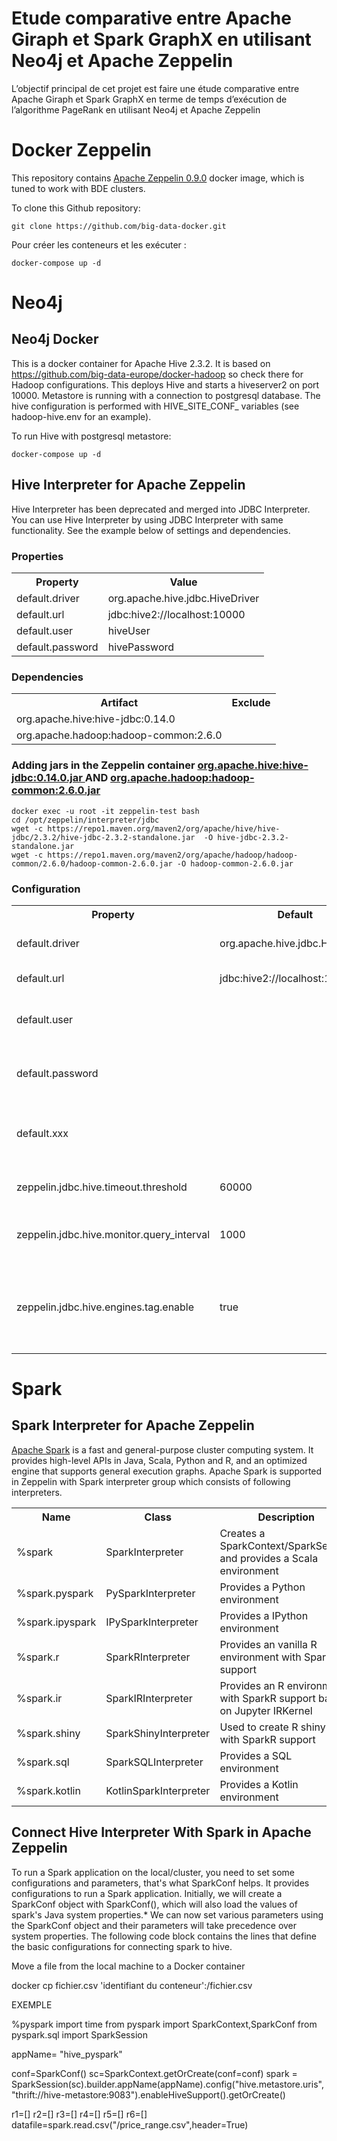 # Etude comparative entre Apache Giraph et Spark GraphX en utilisant Neo4j et Apache Zeppelin
L’objectif principal de cet projet est faire une étude comparative entre Apache Giraph et Spark GraphX en terme de temps d’exécution de l’algorithme PageRank en utilisant Neo4j et Apache Zeppelin
# Docker Zeppelin
This repository contains [Apache Zeppelin 0.9.0](https://zeppelin.apache.org/) docker image, which is tuned to work with BDE clusters.

To clone this Github repository:

    git clone https://github.com/big-data-docker.git

Pour créer les conteneurs et les exécuter : 

    docker-compose up -d
    
# Neo4j 
## Neo4j Docker
This is a docker container for Apache Hive 2.3.2. It is based on https://github.com/big-data-europe/docker-hadoop so check there for Hadoop configurations.
This deploys Hive and starts a hiveserver2 on port 10000.
Metastore is running with a connection to postgresql database.
The hive configuration is performed with HIVE_SITE_CONF_ variables (see hadoop-hive.env for an example).

To run Hive with postgresql metastore:

    docker-compose up -d





## Hive Interpreter for Apache Zeppelin
Hive Interpreter has been deprecated and merged into JDBC Interpreter. 
You can use Hive Interpreter by using JDBC Interpreter with same functionality. 
See the example below of settings and dependencies.

### Properties
<table class="table-configuration">
  <tr>
    <th>Property</th>
    <th>Value</th>
  </tr>
  <tr>
    <td>default.driver</td>
    <td>org.apache.hive.jdbc.HiveDriver</td>
  </tr>
  <tr>
    <td>default.url</td>
    <td>jdbc:hive2://localhost:10000</td>
  </tr>
  <tr>
    <td>default.user</td>
    <td>hiveUser</td>
  </tr>
  <tr>
    <td>default.password</td>
    <td>hivePassword</td>
  </tr>
</table>

### Dependencies
<table class="table-configuration">
  <tr>
    <th>Artifact</th>
    <th>Exclude</th>
  </tr>
  <tr>
    <td>org.apache.hive:hive-jdbc:0.14.0</td>
    <td></td>
  </tr>
  <tr>
    <td>org.apache.hadoop:hadoop-common:2.6.0</td>
    <td></td>
  </tr>
</table>

### Adding jars in the Zeppelin container  [org.apache.hive:hive-jdbc:0.14.0.jar ]( https://repo1.maven.org/maven2/org/apache/hive/hive-jdbc/2.3.2/hive-jdbc-2.3.2-standalone.jar) AND  [org.apache.hadoop:hadoop-common:2.6.0.jar](https://repo1.maven.org/maven2/org/apache/hadoop/hadoop-common/2.6.0/hadoop-common-2.6.0.jar)


    docker exec -u root -it zeppelin-test bash
    cd /opt/zeppelin/interpreter/jdbc
    wget -c https://repo1.maven.org/maven2/org/apache/hive/hive-jdbc/2.3.2/hive-jdbc-2.3.2-standalone.jar  -O hive-jdbc-2.3.2-standalone.jar 
    wget -c https://repo1.maven.org/maven2/org/apache/hadoop/hadoop-common/2.6.0/hadoop-common-2.6.0.jar -O hadoop-common-2.6.0.jar



### Configuration
<table class="table-configuration">
  <tr>
    <th>Property</th>
    <th>Default</th>
    <th>Description</th>
  </tr>
  <tr>
    <td>default.driver</td>
    <td>org.apache.hive.jdbc.HiveDriver</td>
    <td>Class path of JDBC driver</td>
  </tr>
  <tr>
    <td>default.url</td>
    <td>jdbc:hive2://localhost:10000</td>
    <td>Url for connection</td>
  </tr>
  <tr>
    <td>default.user</td>
    <td></td>
    <td><b>( Optional ) </b>Username of the connection</td>
  </tr>
  <tr>
    <td>default.password</td>
    <td></td>
    <td><b>( Optional ) </b>Password of the connection</td>
  </tr>
  <tr>
    <td>default.xxx</td>
    <td></td>
    <td><b>( Optional ) </b>Other properties used by the driver</td>
  </tr>
  <tr>
    <td>zeppelin.jdbc.hive.timeout.threshold</td>
    <td>60000</td>
    <td>Timeout for hive job timeout</td>
  </tr>
  <tr>
    <td>zeppelin.jdbc.hive.monitor.query_interval</td>
    <td>1000</td>
    <td>Query interval for hive statement</td>
  </tr>
  <tr>
    <td>zeppelin.jdbc.hive.engines.tag.enable</td>
    <td>true</td>
    <td>Set application tag for applications started by hive engines</td>
  </tr>
</table>

# Spark 
## Spark Interpreter for Apache Zeppelin
[Apache Spark](http://spark.apache.org) is a fast and general-purpose cluster computing system.
It provides high-level APIs in Java, Scala, Python and R, and an optimized engine that supports general execution graphs.
Apache Spark is supported in Zeppelin with Spark interpreter group which consists of following interpreters.

<table class="table-configuration">
  <tr>
    <th>Name</th>
    <th>Class</th>
    <th>Description</th>
  </tr>
  <tr>
    <td>%spark</td>
    <td>SparkInterpreter</td>
    <td>Creates a SparkContext/SparkSession and provides a Scala environment</td>
  </tr>
  <tr>
    <td>%spark.pyspark</td>
    <td>PySparkInterpreter</td>
    <td>Provides a Python environment</td>
  </tr>
  <tr>
    <td>%spark.ipyspark</td>
    <td>IPySparkInterpreter</td>
    <td>Provides a IPython environment</td>
  </tr>
  <tr>
    <td>%spark.r</td>
    <td>SparkRInterpreter</td>
    <td>Provides an vanilla R environment with SparkR support</td>
  </tr>
  <tr>
    <td>%spark.ir</td>
    <td>SparkIRInterpreter</td>
    <td>Provides an R environment with SparkR support based on Jupyter IRKernel</td>
  </tr>
  <tr>
    <td>%spark.shiny</td>
    <td>SparkShinyInterpreter</td>
    <td>Used to create R shiny app with SparkR support</td>
  </tr>
  <tr>
    <td>%spark.sql</td>
    <td>SparkSQLInterpreter</td>
    <td>Provides a SQL environment</td>
  </tr>
  <tr>
    <td>%spark.kotlin</td>
    <td>KotlinSparkInterpreter</td>
    <td>Provides a Kotlin environment</td>
  </tr>
</table>



## Connect Hive Interpreter With Spark in Apache Zeppelin

To run a Spark application on the local/cluster, you need to set some configurations and parameters, that's what SparkConf helps. It provides configurations to run a Spark application.
Initially, we will create a SparkConf object with SparkConf(), which will also load the values ​​of spark's Java system properties.*
We can now set various parameters using the SparkConf object and their parameters will take precedence over system properties.
The following code block contains the lines that define the basic configurations for connecting spark to hive.


Move a file from the local machine to a Docker container
 
docker cp fichier.csv 'identifiant du conteneur':/fichier.csv

EXEMPLE

 %pyspark
import time
from pyspark import SparkContext,SparkConf
from pyspark.sql import SparkSession

appName= "hive_pyspark"

conf=SparkConf()
sc=SparkContext.getOrCreate(conf=conf)
spark = SparkSession(sc).builder.appName(appName).config("hive.metastore.uris","thrift://hive-metastore:9083").enableHiveSupport().getOrCreate()

r1=[]
r2=[]
r3=[]
r4=[]
r5=[]
r6=[]
datafile=spark.read.csv("/price_range.csv",header=True)

